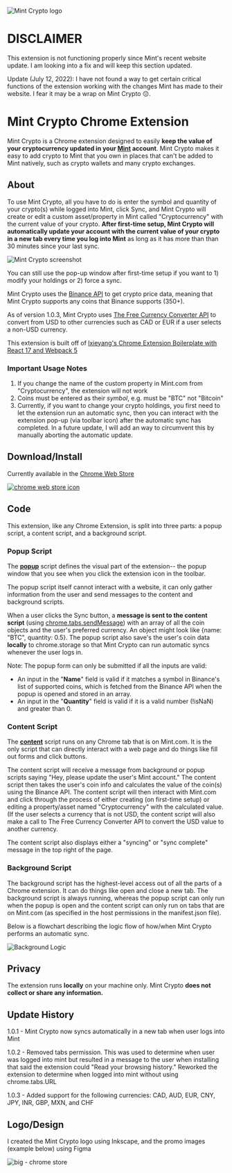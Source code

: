 ![Mint Crypto logo](https://user-images.githubusercontent.com/52224377/111899772-84572680-89fc-11eb-9bac-35fbccf564a9.png)

# DISCLAIMER
This extension is not functioning properly since Mint's recent website update. I am looking into a fix and will keep this section updated.

Update (July 12, 2022): I have not found a way to get certain critical functions of the extension working with the changes Mint has made to their website. I fear it may be a wrap on Mint Crypto 😔.

# Mint Crypto Chrome Extension

Mint Crypto is a Chrome extension designed to easily **keep the value of your cryptocurrency updated in your [Mint](https://mint.intuit.com/) account**. Mint Crypto makes it easy to add crypto to Mint that you own in places that can't be added to Mint natively, such as crypto wallets and many crypto exchanges.

## About

To use Mint Crypto, all you have to do is enter the symbol and quantity of your crypto(s) while logged into Mint, click Sync, and Mint Crypto will create or edit a custom asset/property in Mint called "Cryptocurrency" with the current value of your crypto. **After first-time setup, Mint Crypto will automatically update your account with the current value of your crypto in a new tab every time you log into Mint** as long as it has more than than 30 minutes since your last sync.

![Mint Crypto screenshot](https://user-images.githubusercontent.com/52224377/118342431-f756b800-b4e8-11eb-8bdb-fac517d65d62.PNG)

You can still use the pop-up window after first-time setup if you want to 1) modify your holdings or 2) force a sync.

Mint Crypto uses the [Binance API](https://github.com/binance/binance-spot-api-docs) to get crypto price data, meaning that Mint Crypto supports any coins that Binance supports (350+).

As of version 1.0.3, Mint Crypto uses [The Free Currency Converter API](https://free.currencyconverterapi.com/) to convert from USD to other currencies such as CAD or EUR if a user selects a non-USD currency.

This extension is built off of [lxieyang's Chrome Extension Boilerplate with React 17 and Webpack 5](https://github.com/lxieyang/chrome-extension-boilerplate-react)

### Important Usage Notes

1. If you change the name of the custom property in Mint.com from "Cryptocurrency", the extension will not work
2. Coins must be entered as their _symbol_, e.g. must be "BTC" not "Bitcoin"
3. Currently, if you want to change your crypto holdings, you first need to let the extension run an automatic sync, then you can interact with the extension pop-up (via toolbar icon) after the automatic sync has completed. In a future update, I will add an way to circumvent this by manually aborting the automatic update.

## Download/Install

Currently available in the [Chrome Web Store](https://chrome.google.com/webstore/detail/mint-cryptocurrency/dnbcgdhnmmicanggippnllpfjlidncba)

[![chrome web store icon](https://user-images.githubusercontent.com/52224377/111899682-21658f80-89fc-11eb-9a54-bbbeb1412439.PNG)
](https://chrome.google.com/webstore/detail/mint-cryptocurrency/dnbcgdhnmmicanggippnllpfjlidncba)

## Code

This extension, like any Chrome Extension, is split into three parts: a popup script, a content script, and a background script.

### Popup Script

The [**popup**](./src/pages/Popup/Popup.jsx) script defines the visual part of the extension-- the popup window that you see when you click the extension icon in the toolbar.

The popup script itself cannot interact with a website, it can only gather information from the user and send messages to the content and background scripts.

When a user clicks the Sync button, a **message is sent to the content script** (using [chrome.tabs.sendMessage](https://developer.chrome.com/docs/extensions/reference/tabs/#method-sendMessage)) with an array of all the coin objects and the user's preferred currency. An object might look like {name: "BTC", quantity: 0.5}. The popup script also save's the user's coin data **locally** to chrome.storage so that Mint Crypto can run automatic syncs whenever the user logs in.

Note: The popup form can only be submitted if all the inputs are valid:

- An input in the "**Name**" field is valid if it matches a symbol in Binance's list of supported coins, which is fetched from the Binance API when the popup is opened and stored in an array.
- An input in the "**Quantity**" field is valid if it is a valid number (!isNaN) and greater than 0.

### Content Script

The [**content**](./src/pages/Content/index.js) script runs on any Chrome tab that is on Mint.com. It is the only script that can directly interact with a web page and do things like fill out forms and click buttons.

The content script will receive a message from background or popup scripts saying "Hey, please update the user's Mint account." The content script then takes the user's coin info and calculates the value of the coin(s) using the Binance API. The content script will then interact with Mint.com and click through the process of either creating (on first-time setup) or editing a property/asset named "Cryptocurrency" with the calculated value. (If the user selects a currency that is not USD, the content script will also make a call to The Free Currency Converter API to convert the USD value to another currency.

The content script also displays either a "syncing" or "sync complete" message in the top right of the page.

### Background Script

The background script has the highest-level access out of all the parts of a Chrome extension. It can do things like open and close a new tab. The background script is always running, whereas the popup script can only run when the popup is open and the content script can only run on tabs that are on Mint.com (as specified in the host permissions in the manifest.json file).

Below is a flowchart describing the logic flow of how/when Mint Crypto performs an automatic sync.

![Background Logic](https://user-images.githubusercontent.com/52224377/111896678-51effe00-89e9-11eb-9ecd-98160c2271c6.png)

## Privacy

The extension runs **locally** on your machine only. Mint Crypto **does not collect or share any information.**

## Update History

1.0.1 - Mint Crypto now syncs automatically in a new tab when user logs into Mint

1.0.2 - Removed tabs permission. This was used to determine when user was logged into mint but resulted in a message to the user when installing that said the extension could "Read your browsing history." Reworked the extension to determine when logged into mint without using chrome.tabs.URL

1.0.3 - Added support for the following currencies: CAD, AUD, EUR, CNY, JPY, INR, GBP, MXN, and CHF

## Logo/Design

I created the Mint Crypto logo using Inkscape, and the promo images (example below) using Figma

![big - chrome store](https://user-images.githubusercontent.com/52224377/118342744-57019300-b4ea-11eb-891e-810f82e7d155.png)
